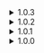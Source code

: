 <details>
<summary>1.0.3 </summary>

* Added jump pad to small island so players are no longer forced to take fall damage in case they somehow ended up on it without ways to get out.
* Switched ground shader from Standard to SnowTopped so decals would render.
* Fixed Ambiance sounds not looping.
* Fixed command chest not spawning for network clients (fixed via separate mod).
* Added a small secret.
</details>
<details>
<summary>1.0.2 </summary>

* Patched a hole in terrain and blocked off potential soft lock locations.
* Removed two rogue map nodes that would make chests spawn in the air.
</details>
<details>
<summary>1.0.1 </summary>

* Recompile for 1.3.5.0, since I saw some weird error in the log.
</details>

<details>
<summary>1.0.0 </summary>

* Initial release
</details>